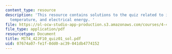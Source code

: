 ```yaml
---
content_type: resource
description: 'This resource contains solutions to the quiz related to initial room
  temperature, and electrical energy. '
file: https://ol-ocw-studio-app-production.s3.amazonaws.com/courses/4-42j-fundamentals-of-energy-in-buildings-fall-2010/07674a07fe1f0dd0ac39041db4774152_MIT4_42JF10_quiz01_sol.pdf
file_type: application/pdf
resourcetype: Document
title: MIT4_42JF10_quiz01_sol.pdf
uid: 07674a07-fe1f-0dd0-ac39-041db4774152
---
```

